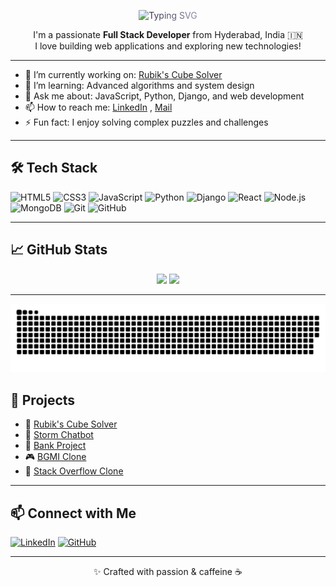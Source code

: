 <p align="center">
  <img src="https://readme-typing-svg.demolab.com?font=Orbitron&size=35&pause=1000&color=FFFFFF&center=true&vCenter=true&width=600&lines=%F0%9F%91%8B+Kartik+Kotnala;Full+Stack+Developer;Welcome+to+my+GitHub+profile!" alt="Typing SVG" style="background: linear-gradient(90deg, #1F1C2C, #928DAB); -webkit-background-clip: text; color: transparent;" />
</p>

<p align="center">
  I'm a passionate <strong>Full Stack Developer</strong> from Hyderabad, India 🇮🇳<br>
  I love building web applications and exploring new technologies!
</p>

---

- 🔭 I’m currently working on: [Rubik's Cube Solver](https://github.com/KartikKotnala20/Rubik-s-Cube)
- 🌱 I’m learning: Advanced algorithms and system design
- 💬 Ask me about: JavaScript, Python, Django, and web development
- 📫 How to reach me: [LinkedIn](https://www.linkedin.com/in/kartik-kotnala/) , [Mail](kartik.kotnala@gmail.com) 
- ⚡ Fun fact: I enjoy solving complex puzzles and challenges

---

## 🛠️ Tech Stack

![HTML5](https://img.shields.io/badge/-HTML5-E34F26?style=flat&logo=html5&logoColor=white)
![CSS3](https://img.shields.io/badge/-CSS3-1572B6?style=flat&logo=css3)
![JavaScript](https://img.shields.io/badge/-JavaScript-F7DF1E?style=flat&logo=javascript&logoColor=black)
![Python](https://img.shields.io/badge/-Python-3776AB?style=flat&logo=python&logoColor=white)
![Django](https://img.shields.io/badge/-Django-092E20?style=flat&logo=django)
![React](https://img.shields.io/badge/-React-61DAFB?style=flat&logo=react&logoColor=black)
![Node.js](https://img.shields.io/badge/-Node.js-339933?style=flat&logo=node.js)
![MongoDB](https://img.shields.io/badge/-MongoDB-47A248?style=flat&logo=mongodb)
![Git](https://img.shields.io/badge/-Git-F05032?style=flat&logo=git)
![GitHub](https://img.shields.io/badge/-GitHub-181717?style=flat&logo=github)

---

## 📈 GitHub Stats

<p align="center">
  <img src="https://github-readme-stats.vercel.app/api?username=KartikKotnala20&show_icons=true&theme=radical" width="45%" />
  <img src="https://github-readme-stats.vercel.app/api/top-langs/?username=KartikKotnala20&layout=compact&theme=radical" width="45%" />
</p>

---

![snake gif](https://github.com/KartikKotnala20/KartikKotnala20/blob/output/github-snake-dark.svg)



## 🚀 Projects

- 🧩 [Rubik's Cube Solver](https://github.com/KartikKotnala20/Rubik-s-Cube)
- 🤖 [Storm Chatbot](https://github.com/KartikKotnala20/Storm-chatbot)
- 🏦 [Bank Project](https://github.com/KartikKotnala20/Bank-Project-Py-)
- 🎮 [BGMI Clone](https://github.com/KartikKotnala20/BgmiClone-Django)
- 💬 [Stack Overflow Clone](https://github.com/KartikKotnala20/stack-overflow)

---

## 📫 Connect with Me

[![LinkedIn](https://img.shields.io/badge/-Kartik%20Kotnala-blue?style=flat-square&logo=Linkedin&logoColor=white&link=https://www.linkedin.com/in/kartik-kotnala/)](https://www.linkedin.com/in/kartik-kotnala/)
[![GitHub](https://img.shields.io/badge/-KartikKotnala20-black?style=flat-square&logo=github&link=https://github.com/KartikKotnala20)](https://github.com/KartikKotnala20)

---

<p align="center">
  ✨ Crafted with passion & caffeine ☕
</p>

